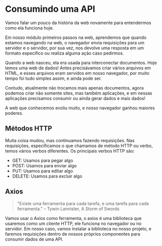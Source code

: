 # Consumindo uma API

Vamos falar um pouco da história da web novamente para entendermos como ela funciona hoje. 

Em nosso módulo primeiros passos na web, aprendemos que quando estamos navegando na web, o navegador envia requisições para um servidor e o servidor, por sua vez, nos devolve uma resposta em um formato específico ou realiza alguma ação caso pedirmos.

Quando a web nasceu, ela era usada para interconectar documentos. Hoje temos uma web de dados! Antes precisávamos criar vários arquivos em HTML, e esses arquivos eram servidos em nosso navegador, por muito tempo foi tudo simples assim, e ainda pode ser.

Contudo, atualmente não trocamos mais apenas documentos, agora podemos criar não somente sites, mas também aplicações, e em nessas aplicações precisamos consumir ou ainda gerar dados e mais dados!

A web que conhecemos evoliu muito, e nosso navegador ganhou maiores poderes.

## Métodos HTTP

Muita coisa mudou, mas continuamos fazendo requisições. Nas requisições, especificamos o que chamamos de método HTTP ou verbo, temos vários verbos diferentes. Os principais verbos HTTP são:

- GET: Usamos para pegar algo
- POST: Usamos para enviar algo
- PUT: Usamos para editar algo
- DELETE: Usamos para excluir algo

## Axios

> "Existe uma ferramenta para cada tarefa, e uma tarefa para cada ferramenta."
> – Tywin Lannister, A Storm of Swords

Vamos usar o Axios como ferramenta, o axios é uma biblioteca que usaremos como um cliente HTTP, ele funciona no navegador ou no servidor. Em nosso caso, vamos instalar a biblioteca no nosso projeto, e faremos requisições dentro de nossos próprios componentes para consumir dados de uma API.
